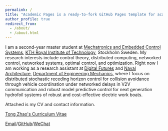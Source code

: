 ```yaml
---
permalink: /
title: "Academic Pages is a ready-to-fork GitHub Pages template for academic personal websites"
author_profile: true
redirect_from: 
  - /about/
  - /about.html
---
```


I am a second-year master student at [Mechatronics and Embedded Control Systems](https://www.kth.se/mmk/mechatronics/), [KTH Royal Institute of Technology](https://www.kth.se/en), Stockholm Sweden. My research interests include control theory, distributed computing, networked control, networked systems, optimal control, and optimization. Right now I am working as a research assistant at [Digital Futures](https://www.digitalfutures.kth.se/) and [Naval Architecture](https://www.kth.se/en/tekmek/forskargrupper/marina-system), [Department of Engineering Mechanics](https://www.kth.se/en/tekmek/institutionen-for-teknisk-mekanik-1.1204789), where I focus on distributed stochastic receding horizon control for collision avoidance through vehicle coordination under networked delays in V2V communication and robust model predictive control for next generation hydrofoil systems of robust and cost-effective electric work boats.

Attached is my CV and contact information.

[Tong Zhao's Curriculum Vitae](../assets/CV.pdf)

[Email](mailto:tongzhao@kth.se)/[GitHub](https://github.com/Ztcreazy)/[WeChat](../images/wechat.jpg)
